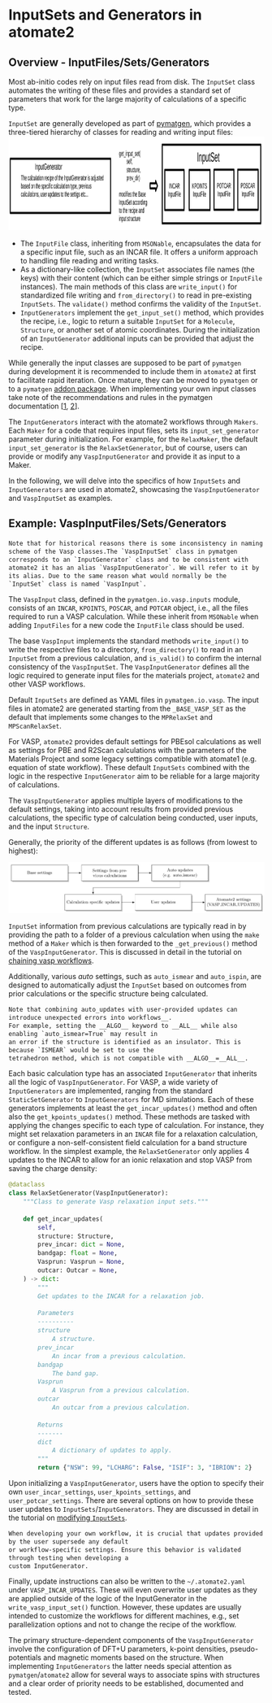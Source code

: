 # InputSets and Generators in atomate2

## Overview - InputFiles/Sets/Generators

Most ab-initio codes rely on input files read from disk. The `InputSet` class automates the writing of these files and provides a standard set of parameters that work for the large majority of calculations of a specific type.

`InputSet` are generally developed as part of [pymatgen](https://pymatgen.org/pymatgen.io.html#module-pymatgen.io.core), which provides a three-tiered hierarchy of classes for reading and writing input files:
<img src="input_sets.png" width="1083" height="185">

- The `InputFile` class, inheriting from `MSONable`, encapsulates the data for a specific input file, such as an INCAR file. It offers a uniform approach to handling file reading and writing tasks.
- As a dictionary-like collection, the `InputSet` associates file names (the keys) with their content (which can be either simple strings or `InputFile` instances). The main methods of this class are `write_input()` for standardized file writing and `from_directory()` to read in pre-existing `InputSets`. The `validate()` method confirms the validity of the `InputSet`.
- `InputGenerators` implement the `get_input_set()` method, which provides the recipe, i.e., logic to return a suitable `InputSet` for a `Molecule`, `Structure`, or another set of atomic coordinates. During the initialization of an `InputGenerator` additional inputs can be provided that adjust the recipe.

While generally the input classes are supposed to be part of `pymatgen` during development it is recommended to include them in `atomate2` at first to facilitate rapid iteration. Once mature, they can be moved to `pymatgen` or to a `pymatgen` [addon package](https://.org/addons). When implementing your own input classes take note of the recommendations and rules in the pymatgen documentation [[1](https://pymatgen.org/pymatgen.io.html#module-pymatgen.io.core), [2](https://pymatgen.org/pymatgen.io.vasp.html#module-pymatgen.io.vasp.sets)].

The `InputGenerators` interact with the atomate2 workflows through `Makers`. Each `Maker` for a code that requires input files, sets its `input_set_generator` parameter during initialization. For example, for the `RelaxMaker`, the default `input_set_generator` is the `RelaxSetGenerator`, but of course, users can provide or modify any `VaspInputGenerator` and provide it as input to a Maker.

In the following, we will delve into the specifics of how `InputSets` and `InputGenerators` are used in atomate2, showcasing the `VaspInputGenerator` and `VaspInputSet` as examples.

## Example: VaspInputFiles/Sets/Generators
```{Note}
Note that for historical reasons there is some inconsistency in naming scheme of the Vasp classes.The `VaspInputSet` class in pymatgen corresponds to an `InputGenerator` class and to be consistent with atomate2 it has an alias `VaspInputGenerator`. We will refer to it by its alias. Due to the same reason what would normally be the `InputSet` class is named `VaspInput`.
```
The `VaspInput` class, defined in the `pymatgen.io.vasp.inputs` module, consists of an `INCAR`, `KPOINTS`, `POSCAR`, and `POTCAR` object, i.e., all the files required to run a VASP calculation. While these inherit from `MSONable` when adding `InputFiles` for a new code the `InputFile` class should be used.

The base `VaspInput` implements the standard methods `write_input()` to write the respective files to a directory, `from_directory()` to read in an `InputSet` from a previous calculation, and `is_valid()` to confirm the internal consistency of the `VaspInputSet`.
The `VaspInputGenerator` defines all the logic required to generate input files for the materials project, `atomate2` and other VASP workflows.

Default `InputSets` are defined as YAML files in `pymatgen.io.vasp`. The input files in atomate2 are generated starting from the `_BASE_VASP_SET` as the default that implements some changes to the `MPRelaxSet` and `MPScanRelaxSet`.

 For VASP, `atomate2` provides default settings for PBEsol calculations as well as settings for PBE and R2Scan calculations with the parameters of the Materials Project and some legacy settings compatible with atomate1 (e.g. equation of state workflow). These default `InputSets` combined with the logic in the respective `InputGenerator` aim to be reliable for a large majority of calculations.

The `VaspInputGenerator` applies multiple layers of modifications to the default settings, taking into account results from provided previous calculations, the specific type of calculation being conducted, user inputs, and the input `Structure`.

Generally, the priority of the different updates is as follows (from lowest to highest):

![Base settings → Settings from previous calculations → Auto updates → Calculation specific updates → User updates → atomate2 settings (VASP_INCAR_UPDATES)](./input_set_update_logic.png)

`InputSet` information from previous calculations are typically read in by providing the path to a folder of a previous calculation when using the `make` method of a `Maker` which is then forwarded to the `_get_previous()` method of the `VaspInputGenerator`. This is discussed in detail in the tutorial on [chaining vasp workflows](https://github.com/materialsproject/atomate2/blob/main/docs/user/codes/vasp.md#connecting_vasp_jobschaining-workflows).

Additionally, various _auto_ settings, such as `auto_ismear` and `auto_ispin`, are designed to automatically adjust the `InputSet` based on outcomes from prior calculations or the specific structure being calculated.

 ```{Note}
Note that combining auto_updates with user-provided updates can introduce unexpected errors into workflows__.
For example, setting the __ALGO__ keyword to __ALL__ while also enabling `auto_ismear=True` may result in
an error if the structure is identified as an insulator. This is because `ISMEAR` would be set to use the
tetrahedron method, which is not compatible with __ALGO__=__ALL__.
```

 Each basic calculation type has an associated `InputGenerator` that inherits all the logic of `VaspInputGenerator`. For VASP, a wide variety of `InputGenerators` are implemented, ranging from the standard `StaticSetGenerator` to `InputGenerators` for MD simulations. Each of these generators implements at least the `get_incar_updates()` method and often also the `get_kpoints_updates()` method. These methods are tasked with applying the changes specific to each type of calculation. For instance, they might set relaxation parameters in an `INCAR` file for a relaxation calculation, or configure a non-self-consistent field calculation for a band structure workflow. In the simplest example, the `RelaxSetGenerator` only applies 4 updates to the INCAR to allow for an ionic relaxation and stop VASP from saving the charge density:

```py
@dataclass
class RelaxSetGenerator(VaspInputGenerator):
    """Class to generate Vasp relaxation input sets."""

    def get_incar_updates(
        self,
        structure: Structure,
        prev_incar: dict = None,
        bandgap: float = None,
        Vasprun: Vasprun = None,
        outcar: Outcar = None,
    ) -> dict:
        """
        Get updates to the INCAR for a relaxation job.

        Parameters
        ----------
        structure
            A structure.
        prev_incar
            An incar from a previous calculation.
        bandgap
            The band gap.
        Vasprun
            A Vasprun from a previous calculation.
        outcar
            An outcar from a previous calculation.

        Returns
        -------
        dict
            A dictionary of updates to apply.
        """
        return {"NSW": 99, "LCHARG": False, "ISIF": 3, "IBRION": 2}
```
 Upon initializing a `VaspInputGenerator`, users have the option to specify their own `user_incar_settings`, `user_kpoints_settings`, and `user_potcar_settings`.
 There are several options on how to provide these user updates to `InputSets`/`InputGenerators`. They are discussed in detail in the tutorial on [modifying `InputSets`](https://materialsproject.github.io/atomate2/user/codes/Vasp.html#modifying-input-sets).

 ```{warning}
 When developing your own workflow, it is crucial that updates provided by the user supersede any default
 or workflow-specific settings. Ensure this behavior is validated through testing when developing a
 custom InputGenerator.
```

Finally, update instructions can also be written to the `~/.atomate2.yaml` under `VASP_INCAR_UPDATES`. These will even overwrite user updates as they are applied outside of the logic of the InputGenerator in the `write_vasp_input_set()` function. However, these updates are usually intended to customize the workflows for different machines, e.g., set parallelization options and not to change the recipe of the workflow.

The primary structure-dependent components of the `VaspInputGenerator` involve the configuration of DFT+U parameters, k-point densities, pseudo-potentials and magnetic moments based on the structure. When implementing `InputGenerators` the latter needs special attention as `pymatgen`/`atomate2` allow for several ways to associate spins with structures and a clear order of priority needs to be established, documented and tested.
